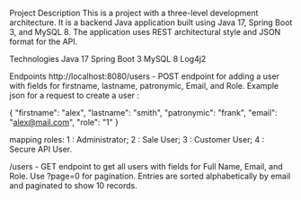 
Project Description
This is a project with a three-level development architecture. It is a backend Java application built using Java 17, Spring Boot 3, and MySQL 8. The application uses REST architectural style and JSON format for the API. 

Technologies
Java 17
Spring Boot 3
MySQL 8
Log4j2

Endpoints
http://localhost:8080/users - POST endpoint for adding a user with fields for firstname, lastname, patronymic, Email, and Role.
Example json for a request to create a user :

{
"firstname": "alex",
"lastname": "smith",
"patronymic": "frank",
"email": "alex@mail.com",
"role": "1"
}

mapping roles:
1 : Administrator;
2 : Sale User;
3 : Customer User;
4 : Secure API User.

/users - GET endpoint to get all users with fields for Full Name, Email, and Role. Use ?page=0 for pagination. Entries are sorted alphabetically by email and paginated to show 10 records.


